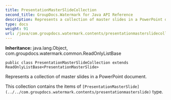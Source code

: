 ```yaml
---
title: PresentationMasterSlideCollection
second_title: GroupDocs.Watermark for Java API Reference
description: Represents a collection of master slides in a PowerPoint document.
type: docs
weight: 91
url: /java/com.groupdocs.watermark.contents/presentationmasterslidecollection/
---
```

**Inheritance:**
java.lang.Object, com.groupdocs.watermark.common.ReadOnlyListBase
```
public class PresentationMasterSlideCollection extends ReadOnlyListBase<PresentationMasterSlide>
```

Represents a collection of master slides in a PowerPoint document.

This collection contains the items of `[PresentationMasterSlide](../../com.groupdocs.watermark.contents/presentationmasterslide)` type.
